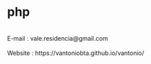 # php
<br>
E-mail  : vale.residencia@gmail.com<br><br>
Website : https://vantoniobta.github.io/vantonio/
